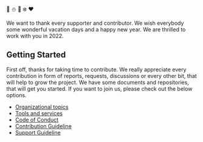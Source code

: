 :santa: :snowman: :gift: :snowflake: :heart: 

We want to thank every supporter and contributor. We wish everybody some
wonderful vacation days and a happy new year. We are thrilled to work with you
in 2022.

## Getting Started

First off, thanks for taking time to contribute. We really appreciate every
contribution in form of reports, requests, discussions or every other bit, that
will help to grow the project. We have some documents and repositories, that
will get you started. If you want to join us, please check out the below options.

- [Organizational topics](https://github.com/whiletruedoio/organization)
- [Tools and services](https://github.com/whiletruedoio/tooling)
- [Code of Conduct](https://github.com/whiletruedoio/.github/blob/main/docs/CODE_OF_CONDUCT.md)
- [Contribution Guideline](https://github.com/whiletruedoio/.github/blob/main/docs/CONTRIBUTING.md)
- [Support Guideline](https://github.com/whiletruedoio/.github/blob/main/docs/SUPPORT.md)
